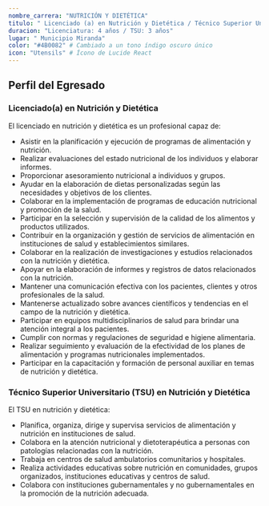```yaml
---
nombre_carrera: "NUTRICIÓN Y DIETÉTICA"
titulo: " Licenciado (a) en Nutrición y Dietética / Técnico Superior Universitario en Nutrición y Dietética"
duracion: "Licenciatura: 4 años / TSU: 3 años"
lugar: " Municipio Miranda"
color: "#4B0082" # Cambiado a un tono índigo oscuro único
icon: "Utensils" # Ícono de Lucide React
---
```


## Perfil del Egresado

### Licenciado(a) en Nutrición y Dietética
El licenciado en nutrición y dietética es un profesional capaz de:
- Asistir en la planificación y ejecución de programas de alimentación y nutrición.
- Realizar evaluaciones del estado nutricional de los individuos y elaborar informes.
- Proporcionar asesoramiento nutricional a individuos y grupos.
- Ayudar en la elaboración de dietas personalizadas según las necesidades y objetivos de los clientes.
- Colaborar en la implementación de programas de educación nutricional y promoción de la salud.
- Participar en la selección y supervisión de la calidad de los alimentos y productos utilizados.
- Contribuir en la organización y gestión de servicios de alimentación en instituciones de salud y establecimientos similares.
- Colaborar en la realización de investigaciones y estudios relacionados con la nutrición y dietética.
- Apoyar en la elaboración de informes y registros de datos relacionados con la nutrición.
- Mantener una comunicación efectiva con los pacientes, clientes y otros profesionales de la salud.
- Mantenerse actualizado sobre avances científicos y tendencias en el campo de la nutrición y dietética.
- Participar en equipos multidisciplinarios de salud para brindar una atención integral a los pacientes.
- Cumplir con normas y regulaciones de seguridad e higiene alimentaria.
- Realizar seguimiento y evaluación de la efectividad de los planes de alimentación y programas nutricionales implementados.
- Participar en la capacitación y formación de personal auxiliar en temas de nutrición y dietética.

### Técnico Superior Universitario (TSU) en Nutrición y Dietética
El TSU en nutrición y dietética:
- Planifica, organiza, dirige y supervisa servicios de alimentación y nutrición en instituciones de salud.
- Colabora en la atención nutricional y dietoterapéutica a personas con patologías relacionadas con la nutrición.
- Trabaja en centros de salud ambulatorios comunitarios y hospitales.
- Realiza actividades educativas sobre nutrición en comunidades, grupos organizados, instituciones educativas y centros de salud.
- Colabora con instituciones gubernamentales y no gubernamentales en la promoción de la nutrición adecuada.